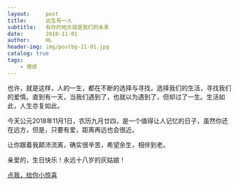 ```yaml
---
layout:     post
title:      此生有一人
subtitle:   有你的地方就是我们的未来
date:       2018-11-01
author:     HL
header-img: img/postbg-11-01.jpg
catalog: true
tags:
    - 情感
---
```



也许，就是这样，人的一生，都在不断的选择与寻找，选择我们的生活，寻找我们的爱情。直到有一天，当我们遇到了，也就以为遇到了，但却过了一生。生活如此，人生亦复如此。

今天公元2018年11月1日，农历九月廿四，是一个值得让人记忆的日子，虽然你还在远方，但是，只要有爱，距离再远也会很近。

让你跟着我颠沛流离，确实很辛苦，希望余生，相伴到老。

亲爱的，生日快乐！永远十八岁的灰姑娘！

<a href="http://www.madongdong.me/love/love.php?me=%E7%88%B1%E4%BD%A0%E7%9A%84%E5%B0%8F%E9%BB%84%E4%BA%BA&you=%E5%B0%8F%E5%BD%AC%E5%BD%AC&yi=%E4%BA%B2%E7%88%B1%E7%9A%84%EF%BC%8C%E7%94%9F%E6%97%A5%E5%BF%AB%E4%B9%90%EF%BC%81%E5%8F%88%E6%B2%A1%E8%83%BD%E7%BB%99%E4%BD%A0%E8%BF%87%E4%B8%80%E4%B8%AA%E5%A5%BD%E5%A5%BD%E7%9A%84%E7%94%9F%E6%97%A5%EF%BC%8C%E8%AE%A9%E6%88%91%E5%BE%88%E6%84%A7%E7%96%9A%E3%80%82%E4%BA%B2%E7%88%B1%E7%9A%84%EF%BC%8C%E5%A5%BD%E6%83%B3%E7%BB%99%E4%BD%A0%E8%BF%87%E4%B8%AA%E5%A5%BD%E5%A5%BD%E7%9A%84%E7%94%9F%E6%97%A5%E5%95%8A%EF%BC%8C%E5%8F%AA%E5%B1%9E%E4%BA%8E%E4%BD%A0%E5%92%8C%E6%88%91%E3%80%82%E6%9C%89%E5%A4%AA%E5%A4%9A%E7%9A%84%E8%AF%9D%E6%83%B3%E5%AF%B9%E4%BD%A0%E8%AF%B4%EF%BC%8C%E4%BD%86%E5%8F%88%E4%B8%8D%E7%9F%A5%E9%81%93%E8%AF%A5%E8%AF%B4%E4%BA%9B%E4%BB%80%E4%B9%88%E3%80%82%E4%BA%B2%E7%88%B1%E7%9A%84%EF%BC%8C%E8%83%BD%E6%9C%89%E4%BD%A0%E5%9C%A8%E6%88%91%E8%BA%AB%E8%BE%B9%E7%9C%9F%E5%A5%BD%EF%BC%81%E4%BA%B2%E7%88%B1%E7%9A%84%EF%BC%8C%E5%B8%8C%E6%9C%9B%E4%BD%A0%E6%B0%B8%E8%BF%9C%E9%83%BD%E5%BF%AB%E5%BF%AB%E4%B9%90%E4%B9%90%E7%9A%84%EF%BC%8C%E6%B0%B8%E8%BF%9C%E9%83%BD%E6%98%AF%E6%88%91%E7%9A%84%E5%B0%8F%E5%BD%AC%E5%BD%AC%E3%80%82&wu=%E6%AD%A4%E7%94%9F%E6%9C%89%E4%BD%A0%EF%BC%8C%E5%80%BC%E4%BA%86%EF%BC%81&year=2015&yue=3&ri=20&submit=" target="_blank">点我，给你小惊喜</a>